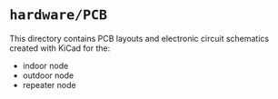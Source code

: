 # `hardware/PCB`

This directory contains PCB layouts and electronic circuit schematics created with KiCad for the:
- indoor node
- outdoor node
- repeater node